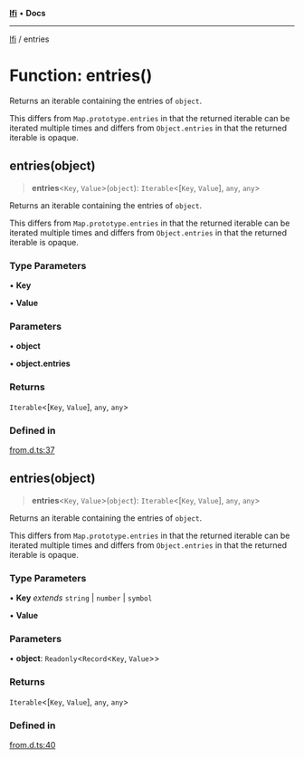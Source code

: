 [**lfi**](../readme.md) • **Docs**

***

[lfi](../globals.md) / entries

# Function: entries()

Returns an iterable containing the entries of `object`.

This differs from `Map.prototype.entries` in that the returned iterable can
be iterated multiple times and differs from `Object.entries` in that the
returned iterable is opaque.

## entries(object)

> **entries**\<`Key`, `Value`\>(`object`): `Iterable`\<[`Key`, `Value`], `any`, `any`\>

Returns an iterable containing the entries of `object`.

This differs from `Map.prototype.entries` in that the returned iterable can
be iterated multiple times and differs from `Object.entries` in that the
returned iterable is opaque.

### Type Parameters

• **Key**

• **Value**

### Parameters

• **object**

• **object.entries**

### Returns

`Iterable`\<[`Key`, `Value`], `any`, `any`\>

### Defined in

[from.d.ts:37](https://github.com/TomerAberbach/lfi/blob/d7a0f90dd72245d6efd6bd97c58a78b3f3028f25/src/operations/from.d.ts#L37)

## entries(object)

> **entries**\<`Key`, `Value`\>(`object`): `Iterable`\<[`Key`, `Value`], `any`, `any`\>

Returns an iterable containing the entries of `object`.

This differs from `Map.prototype.entries` in that the returned iterable can
be iterated multiple times and differs from `Object.entries` in that the
returned iterable is opaque.

### Type Parameters

• **Key** *extends* `string` \| `number` \| `symbol`

• **Value**

### Parameters

• **object**: `Readonly`\<`Record`\<`Key`, `Value`\>\>

### Returns

`Iterable`\<[`Key`, `Value`], `any`, `any`\>

### Defined in

[from.d.ts:40](https://github.com/TomerAberbach/lfi/blob/d7a0f90dd72245d6efd6bd97c58a78b3f3028f25/src/operations/from.d.ts#L40)
